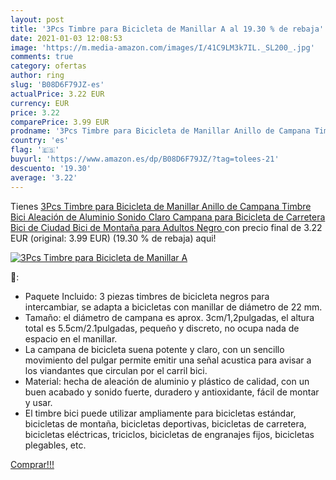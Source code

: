 ```yaml
---
layout: post
title: '3Pcs Timbre para Bicicleta de Manillar A al 19.30 % de rebaja'
date: 2021-01-03 12:08:53
image: 'https://m.media-amazon.com/images/I/41C9LM3k7IL._SL200_.jpg'
comments: true
category: ofertas
author: ring
slug: 'B08D6F79JZ-es'
actualPrice: 3.22 EUR
currency: EUR
price: 3.22
comparePrice: 3.99 EUR
prodname: '3Pcs Timbre para Bicicleta de Manillar Anillo de Campana Timbre Bici Aleación de Aluminio Sonido Claro Campana para Bicicleta de Carretera Bici de Ciudad Bici de Montaña para Adultos  Negro '
country: 'es'
flag: '🇪🇸'
buyurl: 'https://www.amazon.es/dp/B08D6F79JZ/?tag=tolees-21'
descuento: '19.30'
average: '3.22'
---
```


Tienes [3Pcs Timbre para Bicicleta de Manillar Anillo de Campana Timbre Bici Aleación de Aluminio Sonido Claro Campana para Bicicleta de Carretera Bici de Ciudad Bici de Montaña para Adultos  Negro ](https://www.amazon.es/dp/B08D6F79JZ/?tag=tolees-21) con precio final de  3.22 EUR (original: 3.99 EUR) (19.30 %  de rebaja) aqui!

[![3Pcs Timbre para Bicicleta de Manillar A](https://m.media-amazon.com/images/I/41C9LM3k7IL._SL200_.jpg)](https://www.amazon.es/dp/B08D6F79JZ/?tag=tolees-21)

🔎:

- Paquete Incluido: 3 piezas timbres de bicicleta negros para intercambiar, se adapta a bicicletas con manillar de diámetro de 22 mm.
- Tamaño: el diámetro de campana es aprox. 3cm/1,2pulgadas, el altura total es 5.5cm/2.1pulgadas, pequeño y discreto, no ocupa nada de espacio en el manillar.
- La campana de bicicleta suena potente y claro, con un sencillo movimiento del pulgar permite emitir una señal acustica para avisar a los viandantes que circulan por el carril bici.
- Material: hecha de aleación de aluminio y plástico de calidad, con un buen acabado y sonido fuerte, duradero y antioxidante, fácil de montar y usar.
- El timbre bici puede utilizar ampliamente para bicicletas estándar, bicicletas de montaña, bicicletas deportivas, bicicletas de carretera, bicicletas eléctricas, triciclos, bicicletas de engranajes fijos, bicicletas plegables, etc.

[Comprar!!!](https://www.amazon.es/dp/B08D6F79JZ/?tag=tolees-21)
